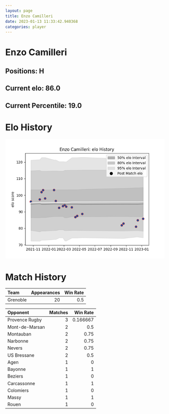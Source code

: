 ```yaml
---  
layout: page  
title: Enzo Camilleri  
date: 2023-01-13 11:33:42.940368  
categories: player  
---
```

# Enzo Camilleri

## Positions: H

## Current elo: 86.0

## Current Percentile: 19.0

# Elo History


![elo history](history_EnzoCamilleri.png)
# Match History


| Team     |   Appearances |   Win Rate |
|:---------|--------------:|-----------:|
| Grenoble |            20 |        0.5 |

| Opponent       |   Matches |   Win Rate |
|:---------------|----------:|-----------:|
| Provence Rugby |         3 |   0.166667 |
| Mont-de-Marsan |         2 |   0.5      |
| Montauban      |         2 |   0.75     |
| Narbonne       |         2 |   0.75     |
| Nevers         |         2 |   0.75     |
| US Bressane    |         2 |   0.5      |
| Agen           |         1 |   0        |
| Bayonne        |         1 |   1        |
| Beziers        |         1 |   0        |
| Carcassonne    |         1 |   1        |
| Colomiers      |         1 |   0        |
| Massy          |         1 |   1        |
| Rouen          |         1 |   0        |